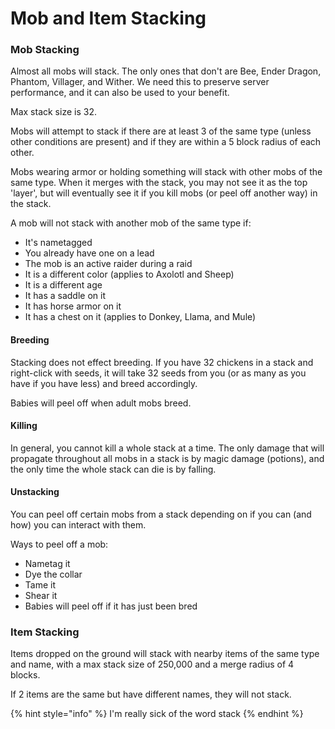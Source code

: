 # Mob and Item Stacking

### Mob Stacking

Almost all mobs will stack. The only ones that don't are Bee, Ender Dragon, Phantom, Villager, and Wither. We need this to preserve server performance, and it can also be used to your benefit.&#x20;

Max stack size is 32.

Mobs will attempt to stack if there are at least 3 of the same type (unless other conditions are present) and if they are within a 5 block radius of each other.

Mobs wearing armor or holding something will stack with other mobs of the same type. When it merges with the stack, you may not see it as the top 'layer', but will eventually see it if you kill mobs (or peel off another way) in the stack.

A mob will not stack with another mob of the same type if:

* It's nametagged
* You already have one on a lead
* The mob is an active raider during a raid
* It is a different color (applies to Axolotl and Sheep)
* It is a different age
* It has a saddle on it
* It has horse armor on it
* It has a chest on it (applies to Donkey, Llama, and Mule)

#### Breeding

Stacking does not effect breeding. If you have 32 chickens in a stack and right-click with seeds, it will take 32 seeds from you (or as many as you have if you have less) and breed accordingly.

Babies will peel off when adult mobs breed.

#### Killing

In general, you cannot kill a whole stack at a time. The only damage that will propagate throughout all mobs in a stack is by magic damage (potions), and the only time the whole stack can die is by falling.

#### Unstacking

You can peel off certain mobs from a stack depending on if you can (and how) you can interact with them.

Ways to peel off a mob:

* Nametag it
* Dye the collar
* Tame it
* Shear it
* Babies will peel off if it has just been bred&#x20;

### Item Stacking

Items dropped on the ground will stack with nearby items of the same type and name, with a max stack size of 250,000 and a merge radius of 4 blocks.&#x20;

If 2 items are the same but have different names, they will not stack.

{% hint style="info" %}
I'm really sick of the word stack
{% endhint %}

